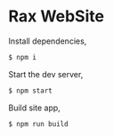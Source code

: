 # Rax WebSite

Install dependencies,

```bash
$ npm i
```

Start the dev server,

```bash
$ npm start
```

Build site app,

```bash
$ npm run build
```
